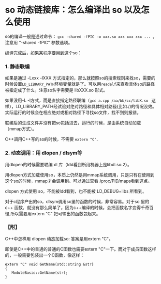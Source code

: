 # so 动态链接库：怎么编译出 so 以及怎么使用

so的编译一般是通过命令： ```gcc -shared -fPIC -o xxx.so xxx xxx xxx ... ```，注意用 “-shared -fPIC” 参数选项。
  
编译完成后，如果某程序要用到这个so：

### 1. 静态联编

如果是通过 -Lxxx -lXXX 方式指定的，那么就按照so的搜索规则来找so，需要的时候设置```LD_LIBRARY_PATH```环境变量就是了。可以用``` readelf ```来查看具体so的路径被指定成了什么。注意so名字需要是 libXXX.so 形式。

如果没用-L -l方式，而是直接指定路径联编（```gcc a.cpp /aa/bb/cc/libX.so ``` 这样），LD_LIBRARY_PATH经试验对绝对路径和具体相对路径(比如./)的情况没效。实际运行的时候会在相应绝对或相对路径下寻找so文件，找不到则报错。

联编后的生成文件并没有把so包括进去，运行的时候，是由系统自动加载（mmap方式）。

C++调用C++写的so的时候，不需要 ```extern "C"```.

### 2. 动态调用：用 dlopen / dlsym等

用dlopen的时候需要联编 dl 库（ldd看到所用机器上是libdl.so.2）。

用dlopen方式加载使用so，本质上仍然是用mmap系统调用，只是只有在使用到这个so的时候，mmap才会调用到。可以通过查看 /proc/PID/maps看到这点。

dlopen 方式使用 so，不能被ldd看到，也不能被 LD_DEBUG=libs 所看到。

对于c程序产出的so，dlsym调用so里的函数的时候，非常容易。对于so 里的 c++ 函数，就没有那么简单了，因为c++编译的时候，会把函数名字变得千奇百怪,所以需要用extern "C" 把可输出的函数包起来。

### 【附】
C++中怎样用 dlopen 动态加载so: 答案是用extern "C"。

即使是C++中的普通的普通的C函数也需要extern "C"一下。而对于成员函数这样的，一般需要包装出一个C函数，像这样：
```
extern "C" void GetName(std::string &str)
{
   ModuleBasic::GetName(str);
}
```
